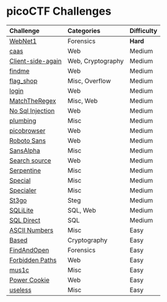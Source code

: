 # picoCTF Challenges

| Challenge | Categories | Difficulty |
| :----| :-------- | :--------|
| [WebNet1](./WebNet1/WebNet1-solution.md) | Forensics | **Hard** |
| [caas](./caas/caas-Solution.md) | Web | Medium |
| [Client-side-again](./Client-side-again/Client-side-again-Solution.md) | Web, Cryptography | Medium |
| [findme](./findme/findme-Solution.md) | Web | Medium |
| [flag_shop](./flag_shop/flag_shop_solution.md) | Misc, Overflow | Medium |
| [login](./login/login-Solution.md) | Web | Medium |
| [MatchTheRegex](./MatchTheRegex/MathTheRegex-Solution.md) | Misc, Web |  Medium |
| [No Sql Injection](./No-Sql-Injection/No-Sql-Injection-Solution.md) | Web | Medium |
| [plumbing](./plumbing/plumbing-Solution.md) | Misc | Medium |
| [picobrowser](./picobrowser/picobrowser-Solution.md) | Web | Medium |
| [Roboto Sans](./Roboto-Sans/Roboto-Sans-Solution.md) | Web | Medium
| [SansAlpha](./SansAlpha/SansAlpha-Solution.md) | Misc | Medium |
| [Search source](./Search%20source/Search-source-Solution.md) | Web | Medium |
| [Serpentine](./Serpentine/Serpentine-Solution.md) | Misc | Medium |
| [Special](./Special/Special-Solution.md) | Misc | Medium |
| [Specialer](./Specialer/Specialer-Solution.md) | Misc | Medium |
| [St3go](./St3go/St3go-Solution.md) | Steg | Medium |
| [SQLiLite](./SQLiLite/SQLiLite-Solution.md) | SQL, Web | Medium |
| [SQL Direct](./SQL-Direct/SQL-Direct-Solution.md) | SQL | Medium |
| [ASCII Numbers](./ASCII%20Numbers/ASCII-Numbers-Solution.md) | Misc | Easy |
| [Based](./Based/Based-Solution.md) | Cryptography | Easy |
| [FindAndOpen](./FindAndOpen/FindAndOpen-Solution.md) | Forensics | Easy |
| [Forbidden Paths](./Forbidden-Paths/Forbidden-Paths-Solution.md) | Web | Easy |
| [mus1c](./mus1c/mus1c-Solution.md) | Misc | Easy |
| [Power Cookie](./Power-Cookie/Power-Cookie-Solution.md) | Web | Easy |
| [useless](./useless/useless_solution.md) | Misc | Easy |
